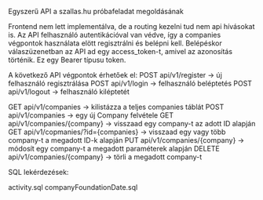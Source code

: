 Egyszerű API a szallas.hu próbafeladat megoldásának

Frontend nem lett implementálva, de a routing kezelni tud nem api hívásokat is. Az API felhasználó autentikációval van védve, így a companies végpontok használata elött regisztrálni és belépni kell. Belépéskor válaszüzenetban az API ad egy access_token-t, amivel az azonosítás történik. Ez egy Bearer típusu token.

A következő API végpontok érhetőek el:
POST api/v1/register -> új felhasználó regisztrálása
POST api/v1/login -> felhasználó beléptetés
POST api/v1/logout -> felhasználó kiléptetét

GET api/v1/companies -> kilistázza a teljes companies táblát
POST api/v1/companies -> egy új Company felvétele
GET api/v1/companies/{company} -> visszaad egy company-t az adott ID alapján
GET api/v1/copmanies/?id={companies} -> visszaad egy vagy több company-t a megadott ID-k alapján
PUT api/v1/companies/{company} -> módosít egy company-t a megadott paraméterek alapján
DELETE api/v1/companies/{company} -> törli a megadott company-t

SQL lekérdezések:

activity.sql
companyFoundationDate.sql
